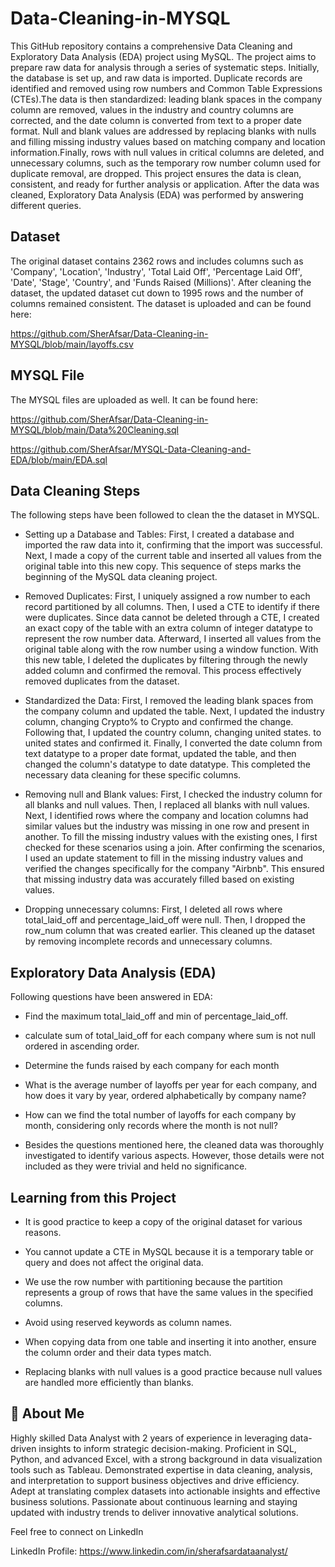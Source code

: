 # Data-Cleaning-in-MYSQL
This GitHub repository contains a comprehensive Data Cleaning and Exploratory Data Analysis (EDA) project using MySQL. The project aims to prepare raw data for analysis through a series of systematic steps. Initially, the database is set up, and raw data is imported. Duplicate records are identified and removed using row numbers and Common Table Expressions (CTEs).The data is then standardized: leading blank spaces in the company column are removed, values in the industry and country columns are corrected, and the date column is converted from text to a proper date format. Null and blank values are addressed by replacing blanks with nulls and filling missing industry values based on matching company and location information.Finally, rows with null values in critical columns are deleted, and unnecessary columns, such as the temporary row number column used for duplicate removal, are dropped. This project ensures the data is clean, consistent, and ready for further analysis or application. After the data was cleaned, Exploratory Data Analysis (EDA) was performed by answering different queries. 

## Dataset
The original dataset contains 2362 rows and includes columns such as 'Company', 'Location', 'Industry', 'Total Laid Off', 'Percentage Laid Off', 'Date', 'Stage', 'Country', and 'Funds Raised (Millions)'. After cleaning the dataset, the updated dataset cut down to 1995 rows and the number of columns remained consistent. The dataset is uploaded and can be found here:

https://github.com/SherAfsar/Data-Cleaning-in-MYSQL/blob/main/layoffs.csv

## MYSQL File
The MYSQL files are uploaded as well. It can be found here: 

https://github.com/SherAfsar/Data-Cleaning-in-MYSQL/blob/main/Data%20Cleaning.sql

https://github.com/SherAfsar/MYSQL-Data-Cleaning-and-EDA/blob/main/EDA.sql


## Data Cleaning Steps
The following steps have been followed to clean the the dataset in MYSQL.

- Setting up a Database and Tables: First, I created a database and imported the raw data into it, confirming that the import was successful. Next, I made a copy of the current table and inserted all values from the original table into this new copy. This sequence of steps marks the beginning of the MySQL data cleaning project.

- Removed Duplicates: First, I uniquely assigned a row number to each record partitioned by all columns. Then, I used a CTE to identify if there were duplicates. Since data cannot be deleted through a CTE, I created an exact copy of the table with an extra column of integer datatype to represent the row number data. Afterward, I inserted all values from the original table along with the row number using a window function. With this new table, I deleted the duplicates by filtering through the newly added column and confirmed the removal. This process effectively removed duplicates from the dataset.

- Standardized the Data: First, I removed the leading blank spaces from the company column and updated the table. Next, I updated the industry column, changing Crypto% to Crypto and confirmed the change. Following that, I updated the country column, changing united states. to united states and confirmed it. Finally, I converted the date column from text datatype to a proper date format, updated the table, and then changed the column's datatype to date datatype. This completed the necessary data cleaning for these specific columns.

- Removing null and Blank values: First, I checked the industry column for all blanks and null values. Then, I replaced all blanks with null values. Next, I identified rows where the company and location columns had similar values but the industry was missing in one row and present in another. To fill the missing industry values with the existing ones, I first checked for these scenarios using a join. After confirming the scenarios, I used an update statement to fill in the missing industry values and verified the changes specifically for the company "Airbnb". This ensured that missing industry data was accurately filled based on existing values.

- Dropping unnecessary columns: First, I deleted all rows where total_laid_off and percentage_laid_off were null. Then, I dropped the row_num column that was created earlier. This cleaned up the dataset by removing incomplete records and unnecessary columns.

## Exploratory Data Analysis (EDA)
Following questions have been answered in EDA:

- Find the maximum total_laid_off and min of percentage_laid_off.

- calculate sum of total_laid_off for each company where sum is not null ordered in ascending order.

- Determine the funds raised by each company for each month

- What is the average number of layoffs per year for each company, and how does it vary by year, ordered alphabetically by company name?

- How can we find the total number of layoffs for each company by month, considering only records where the month is not null?

- Besides the questions mentioned here, the cleaned data was thoroughly investigated to identify various aspects. However, those details were not included as they were trivial and held no significance.

## Learning from this Project

- It is good practice to keep a copy of the original dataset for various reasons.

- You cannot update a CTE in MySQL because it is a temporary table or query and does not affect the original data.

- We use the row number with partitioning because the partition represents a group of rows that have the same values in the specified columns.

- Avoid using reserved keywords as column names.

- When copying data from one table and inserting it into another, ensure the column order and their data types match.

- Replacing blanks with null values is a good practice because null values are handled more efficiently than blanks.


## 🚀 About Me
Highly skilled Data Analyst with 2 years of experience in leveraging data-driven insights to inform strategic decision-making. Proficient in SQL, Python, and advanced Excel, with a strong background in data visualization tools such as Tableau. Demonstrated expertise in data cleaning, analysis, and interpretation to support business objectives and drive efficiency. Adept at translating complex datasets into actionable insights and effective business solutions. Passionate about continuous learning and staying updated with industry trends to deliver innovative analytical solutions. 

Feel free to connect on LinkedIn

LinkedIn Profile: https://www.linkedin.com/in/sherafsardataanalyst/
